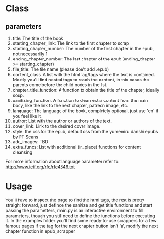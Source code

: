 # Class

## parameters

1. title: The title of the book
1. starting_chapter_link: The link to the first chapter to scrap
1. starting_chapter_number: The number of the first chapter in the epub, not necessarilly 1
1. ending_chapter_number: The last chapter of the epub (ending_chapter >= starting_chapter)
1. file_title: The file name (please don't add .epub)
1. content_class: A list with the html tag/tags where the text is contained. Mostly you'll find nested tags to reach the content, in this cases the parents come before the child nodes in the list.
1. chapter_title_function: A function to obtain the title of the chapter, ideally soup.
1. sanitizing_function: A function to clean extra content from the main body, like the link to the next chapter, patreon image, etc.
1. language: The language of the book, completely optional, just use 'en' if you feel like it.
1. author: List with the author or authors of the text.
1. cover_link: Link to the desired cover image.
1. style: the css for the epub, default css from the yumemiru danshi epubs by PT Scans
1. add_images: TBD
1. extra_funcs: List with additional (in_place) functions for content cleansing

For more information about language parameter refer to: http://www.ietf.org/rfc/rfc4646.txt

# Usage

You'll have to inspect the page to find the html tags, the rest is pretty straight forward, just definde the sanitize and get title functions and start passing the parametters, main.py is an interactive environment to fill parameters, though you still need to define the functions before executing it.
In the examples folder you'll find some ready-to-use scrappers for a few famous pages
if the tag for the next chapter button isn't 'a', modify the next chapter function in epub_scrapper